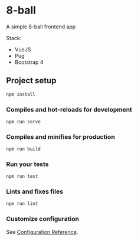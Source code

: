 # 8-ball

A simple 8-ball frontend app

Stack:

- VueJS
- Pug
- Bootstrap 4

## Project setup

```bash
npm install
```

### Compiles and hot-reloads for development

```bash
npm run serve
```

### Compiles and minifies for production

```bash
npm run build
```

### Run your tests

```bash
npm run test
```

### Lints and fixes files

```bash
npm run lint
```

### Customize configuration

See [Configuration Reference](https://cli.vuejs.org/config/).
